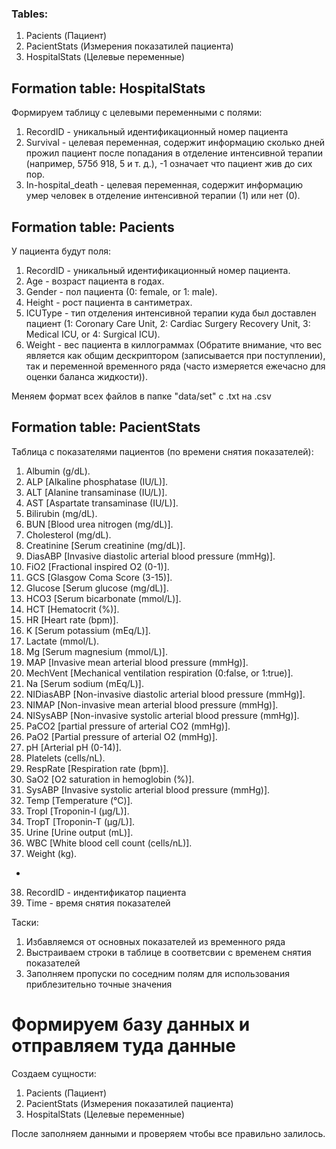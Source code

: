 ### Tables:
1. Pacients (Пациент)
2. PacientStats (Измерения показатилей пациента)
3. HospitalStats (Целевые переменные)

## Formation table: HospitalStats
Формируем таблицу с целевыми переменными с полями:

1. RecordID - уникальный идентификационный номер пациента
2. Survival - целевая переменная, содержит информацию сколько дней прожил пациент после попадания в отделение интенсивной терапии (например, 575б 918, 5 и т. д.), -1 означает что пациент жив до сих пор.
3. In-hospital_death - целевая переменная, содержит информацию умер человек в отделение интенсивной терапии (1) или нет (0).

## Formation table: Pacients
У пациента будут поля:

1. RecordID - уникальный идентификационный номер пациента.
2. Age - возраст пациента в годах.
3. Gender - пол пациента (0: female, or 1: male).
4. Height - рост пациента в сантиметрах.
5. ICUType - тип отделения интенсивной терапии куда был доставлен пациент (1: Coronary Care Unit, 2: Cardiac Surgery Recovery Unit, 3: Medical ICU, or 4: Surgical ICU).
6. Weight - вес пациента в киллограммах (Обратите внимание, что вес является как общим дескриптором (записывается при поступлении), так и переменной временного ряда (часто измеряется ежечасно для оценки баланса жидкости)).

Меняем формат всех файлов в папке "data/set" с .txt на .csv

## Formation table: PacientStats
Таблица с показателями пациентов (по времени снятия показателей):

1. Albumin (g/dL).
2. ALP [Alkaline phosphatase (IU/L)].
3. ALT [Alanine transaminase (IU/L)].
4. AST [Aspartate transaminase (IU/L)].
5. Bilirubin (mg/dL).
6. BUN [Blood urea nitrogen (mg/dL)].
7. Cholesterol (mg/dL).
8. Creatinine [Serum creatinine (mg/dL)].
9. DiasABP [Invasive diastolic arterial blood pressure (mmHg)].
10. FiO2 [Fractional inspired O2 (0-1)].
11. GCS [Glasgow Coma Score (3-15)].
12. Glucose [Serum glucose (mg/dL)].
13. HCO3 [Serum bicarbonate (mmol/L)].
14. HCT [Hematocrit (%)].
15. HR [Heart rate (bpm)].
16. K [Serum potassium (mEq/L)].
17. Lactate (mmol/L).
18. Mg [Serum magnesium (mmol/L)].
19. MAP [Invasive mean arterial blood pressure (mmHg)].
20. MechVent [Mechanical ventilation respiration (0:false, or 1:true)].
21. Na [Serum sodium (mEq/L)].
22. NIDiasABP [Non-invasive diastolic arterial blood pressure (mmHg)].
23. NIMAP [Non-invasive mean arterial blood pressure (mmHg)].
24. NISysABP [Non-invasive systolic arterial blood pressure (mmHg)].
25. PaCO2 [partial pressure of arterial CO2 (mmHg)].
26. PaO2 [Partial pressure of arterial O2 (mmHg)].
27. pH [Arterial pH (0-14)].
28. Platelets (cells/nL).
29. RespRate [Respiration rate (bpm)].
30. SaO2 [O2 saturation in hemoglobin (%)].
31. SysABP [Invasive systolic arterial blood pressure (mmHg)].
32. Temp [Temperature (°C)].
33. TropI [Troponin-I (μg/L)].
34. TropT [Troponin-T (μg/L)].
35. Urine [Urine output (mL)].
36. WBC [White blood cell count (cells/nL)].
37. Weight (kg).

+

38. RecordID - индентификатор пациента
39. Time - время снятия показателей

Таски:

1. Избавляемся от основных показателей из временного ряда
2. Выстраиваем строки в таблице в соответсвии с временем снятия показателей
3. Заполняем пропуски по соседним полям для использования приблезительно точные значения

# Формируем базу данных и отправляем туда данные

Создаем сущности:
1. Pacients (Пациент)
2. PacientStats (Измерения показатилей пациента)
3. HospitalStats (Целевые переменные)

После заполняем данными и проверяем чтобы все правильно залилось.